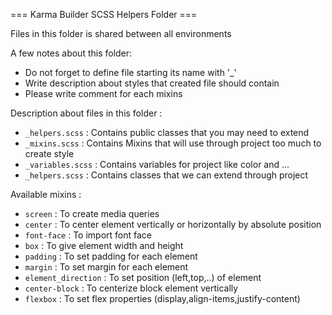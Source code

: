=== Karma Builder SCSS Helpers Folder ===

Files in this folder is shared between all environments

A few notes about this folder:

*	Do not forget to define file starting its name with '_'
*	Write description about styles that created file should contain
*	Please write comment for each mixins

Description about files in this folder :

*	`_helpers.scss`	:	Contains public classes that you may need to extend
*	`_mixins.scss`	:	Contains Mixins that will use through project too much to create style
*	`_variables.scss`	:	Contains variables for project like color and ...
*	`_helpers.scss`	:	Contains classes that we can extend through project
 
Available mixins :
*  `screen` : To create media queries
*  `center` : To center element vertically or horizontally by absolute position
*  `font-face` : To import font face 
*  `box` : To give element width and height 
*  `padding` : To set padding for each element
*  `margin` : To set margin for each element
*  `element_direction` : To set position (left,top,..) of element
*  `center-block` : To centerize block element vertically 
*  `flexbox` : To set flex properties (display,align-items,justify-content) 


  



